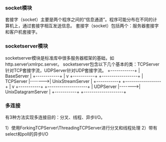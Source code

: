 ### socket模块

套接字（socket）主要是两个程序之间的“信息通道”。程序可能分布在不同的计算机上，通过套接字相互发送信息。
套接字（socket）包括两个：服务器套接字和客户机套接字。

### socketserver模块
socketserver模块是标准库中很多服务器框架的基础，如http.server\xmlrpc.server。
socketserver包含以下几个基本的类：TCPServer针对TCP套接字流，UDPServer针对UDP套接字流。
        +------------+
        | BaseServer |
        +------------+
              |
              v
        +-----------+        +------------------+
        | TCPServer |------->| UnixStreamServer |
        +-----------+        +------------------+
              |
              v
        +-----------+        +--------------------+
        | UDPServer |------->| UnixDatagramServer |
        +-----------+        +--------------------+

### 多连接
有3种方法实现多连接目的：分叉、线程、异步I/O。

1）使用ForkingTCPServer\ThreadingTCPServer进行分叉和线程处理
2）带有select和poll的异步I/O

